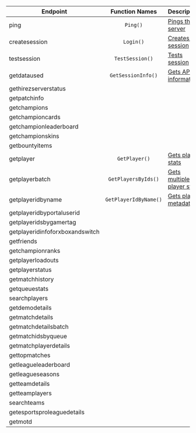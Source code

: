 | Endpoint                        |    Function Names     | Description                                                                                                        | Finished |
| ------------------------------- | :-------------------: | ------------------------------------------------------------------------------------------------------------------ | :------: |
| ping                            |       `Ping()`        | [Pings the server](https://github.com/de-MMXIV/Paladins.net/blob/master/Docs/Usage.md#ping)                        |    ✔     |
| createsession                   |       `Login()`       | [Creates a session](https://github.com/de-MMXIV/Paladins.net/blob/master/Docs/Usage.md#create-session)             |    ✔     |
| testsession                     |    `TestSession()`    | [Tests session](https://github.com/de-MMXIV/Paladins.net/blob/master/Docs/Usage.md#test-session)                   |    ✔     |
| getdataused                     |  `GetSessionInfo()`   | [Gets API information](https://github.com/de-MMXIV/Paladins.net/blob/master/Docs/Usage.md#get-session-info)        |    ✔     |
| gethirezserverstatus            |                       |                                                                                                                    |    ❌     |
| getpatchinfo                    |                       |                                                                                                                    |    ❌     |
| getchampions                    |                       |                                                                                                                    |    ❌     |
| getchampioncards                |                       |                                                                                                                    |    ❌     |
| getchampionleaderboard          |                       |                                                                                                                    |    ❌     |
| getchampionskins                |                       |                                                                                                                    |    ❌     |
| getbountyitems                  |                       |                                                                                                                    |    ❌     |
| getplayer                       |     `GetPlayer()`     | [Gets player stats](https://github.com/de-MMXIV/Paladins.net/blob/master/Docs/Usage.md#get-player)                 |    ✔     |
| getplayerbatch                  |  `GetPlayersByIds()`  | [Gets multiple player stats](https://github.com/de-MMXIV/Paladins.net/blob/master/Docs/Usage.md#get-players-by-id) |    ✔     |
| getplayeridbyname               | `GetPlayerIdByName()` | [Gets player metadata](https://github.com/de-MMXIV/Paladins.net/blob/master/Docs/Usage.md#get-playerid-by-name)    |    ✔     |
| getplayeridbyportaluserid       |                       |                                                                                                                    |    ❌     |
| getplayeridsbygamertag          |                       |                                                                                                                    |    ❌     |
| getplayeridinfoforxboxandswitch |                       |                                                                                                                    |    ❌     |
| getfriends                      |                       |                                                                                                                    |    ❌     |
| getchampionranks                |                       |                                                                                                                    |    ❌     |
| getplayerloadouts               |                       |                                                                                                                    |    ❌     |
| getplayerstatus                 |                       |                                                                                                                    |    ❌     |
| getmatchhistory                 |                       |                                                                                                                    |    ❌     |
| getqueuestats                   |                       |                                                                                                                    |    ❌     |
| searchplayers                   |                       |                                                                                                                    |    ❌     |
| getdemodetails                  |                       |                                                                                                                    |    ❌     |
| getmatchdetails                 |                       |                                                                                                                    |    ❌     |
| getmatchdetailsbatch            |                       |                                                                                                                    |    ❌     |
| getmatchidsbyqueue              |                       |                                                                                                                    |    ❌     |
| getmatchplayerdetails           |                       |                                                                                                                    |    ❌     |
| gettopmatches                   |                       |                                                                                                                    |    ❌     |
| getleagueleaderboard            |                       |                                                                                                                    |    ❌     |
| getleagueseasons                |                       |                                                                                                                    |    ❌     |
| getteamdetails                  |                       |                                                                                                                    |    ❌     |
| getteamplayers                  |                       |                                                                                                                    |    ❌     |
| searchteams                     |                       |                                                                                                                    |    ❌     |
| getesportsproleaguedetails      |                       |                                                                                                                    |    ❌     |
| getmotd                         |                       |                                                                                                                    |    ❌     |
